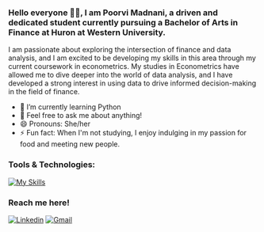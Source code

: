 ### Hello everyone 👋🏼, I am Poorvi Madnani, a driven and dedicated student currently pursuing a Bachelor of Arts in Finance at Huron at Western University. 
I am passionate about exploring the intersection of finance and data analysis, and I am excited to be developing my skills in this area through my current coursework in econometrics. My studies in Econometrics have allowed me to dive deeper into the world of data analysis, and I have developed a strong interest in using data to drive informed decision-making in the field of finance.

- 🌱 I’m currently learning Python
- 💬 Feel free to ask me about anything!
- 😄 Pronouns: She/her
- ⚡ Fun fact: When I'm not studying, I enjoy indulging in my passion for food and meeting new people.

### Tools & Technologies:

[![My Skills](https://skillicons.dev/icons?i=r,discord)](https://skillicons.dev) 

### Reach me here!

[![Linkedin](https://skillicons.dev/icons?i=linkedin&link=https://linkedin.com/in/poorvi-madnani/)](https://linkedin.com/in/poorvi-madnani/)  [![Gmail](https://user-images.githubusercontent.com/43759637/216711211-fe7c9403-9b9f-4e87-8aa5-35a0d4ceeef6.svg)](mailto:poorvimadnani@gmail.com)
